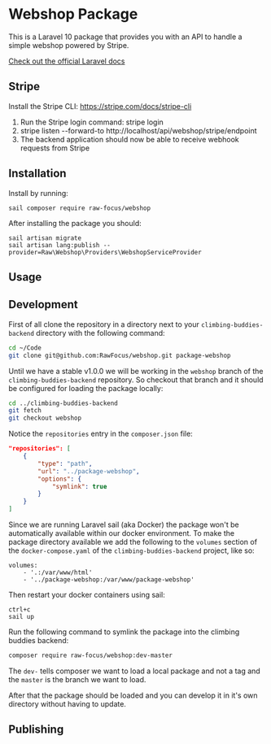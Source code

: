 # Webshop Package

This is a Laravel 10 package that provides you with an API to handle a simple webshop powered by Stripe.

[Check out the official Laravel docs](https://laravel.com/docs/10.x/packages)

## Stripe

Install the Stripe CLI: https://stripe.com/docs/stripe-cli

1. Run the Stripe login command: stripe login
2. stripe listen --forward-to http://localhost/api/webshop/stripe/endpoint
3. The backend application should now be able to receive webhook requests from Stripe

## Installation

Install by running:
```
sail composer require raw-focus/webshop
```

After installing the package you should:
```
sail artisan migrate
sail artisan lang:publish --provider=Raw\Webshop\Providers\WebshopServiceProvider
```

## Usage

## Development

First of all clone the repository in a directory next to your `climbing-buddies-backend` directory with the following command:

```sh
cd ~/Code
git clone git@github.com:RawFocus/webshop.git package-webshop
```

Until we have a stable v1.0.0 we will be working in the `webshop` branch of the `climbing-buddies-backend` repository. So checkout that branch and it should be configured for loading the package locally:

```sh
cd ../climbing-buddies-backend
git fetch
git checkout webshop
```

Notice the `repositories` entry in the `composer.json` file:

```json
"repositories": [
    {
        "type": "path",
        "url": "../package-webshop",
        "options": {
            "symlink": true
        }
    }
]
```

Since we are running Laravel sail (aka Docker) the package won't be automatically available within our docker environment. To make the package directory available we add the following to the `volumes` section of the `docker-compose.yaml` of the `climbing-buddies-backend` project, like so:

```
volumes:
    - '.:/var/www/html'
    - '../package-webshop:/var/www/package-webshop'
```

Then restart your docker containers using sail:

```
ctrl+c
sail up
```

Run the following command to symlink the package into the climbing buddies backend:

```sh
composer require raw-focus/webshop:dev-master
```

The `dev-` tells composer we want to load a local package and not a tag and the `master` is the branch we want to load. 

After that the package should be loaded and you can develop it in it's own directory without having to update.

## Publishing
